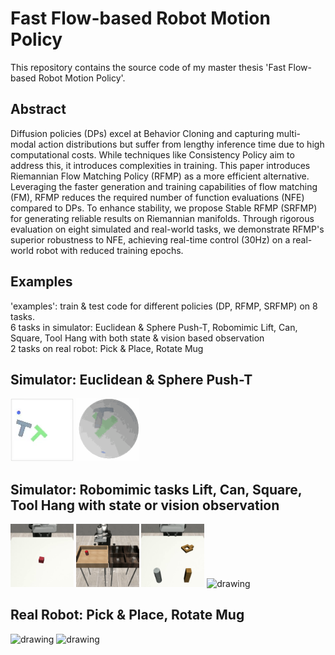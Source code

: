 # Fast Flow-based Robot Motion Policy

This repository contains the source code of my master thesis 'Fast Flow-based Robot Motion Policy'.

## Abstract
Diffusion policies (DPs) excel at Behavior Cloning and capturing multi-modal action distributions but suffer from lengthy inference time due to high computational costs. While techniques like Consistency Policy aim to address this, it introduces complexities in training. This paper introduces Riemannian Flow Matching Policy (RFMP) as a more efficient alternative. Leveraging the faster generation and training capabilities of flow matching (FM), RFMP reduces the required number of function evaluations (NFE) compared to DPs. To enhance stability, we propose Stable RFMP (SRFMP) for generating reliable results on Riemannian manifolds. Through rigorous evaluation on eight simulated and real-world tasks, we demonstrate RFMP's superior robustness to NFE, achieving real-time control (30Hz) on a real-world robot with reduced training epochs.


## Examples
'examples': train & test code for different policies (DP, RFMP, SRFMP) on 8 tasks.  
6 tasks in simulator: Euclidean & Sphere Push-T, Robomimic Lift, Can, Square, Tool Hang with both state & vision based observation  
2 tasks on real robot: Pick & Place, Rotate Mug  
## Simulator: Euclidean & Sphere Push-T
<img src='media/pusht/pushT.gif' alt='drawing' width='20%'> <img src='media/pusht/sp_pusht.gif' alt='drawing' width='20%'/>  
## Simulator: Robomimic tasks Lift, Can, Square, Tool Hang with state or vision observation
<img src='media/robomimic/lift.gif' alt='drawing' width='20%'> <img src='media/robomimic/can.gif' alt='drawing' width='20%'/>
<img src='media/robomimic/square.gif' alt='drawing' width='20%'> <img src='media/robomimic/tool_hang.gif' alt='drawing' width='20%'/>
## Real Robot: Pick & Place, Rotate Mug
<img src='media/real_robot/pickplace.gif' alt='drawing' width='40%'> <img src='media/real_robot/rotatemug.gif' alt='drawing' width='40%'/>  
